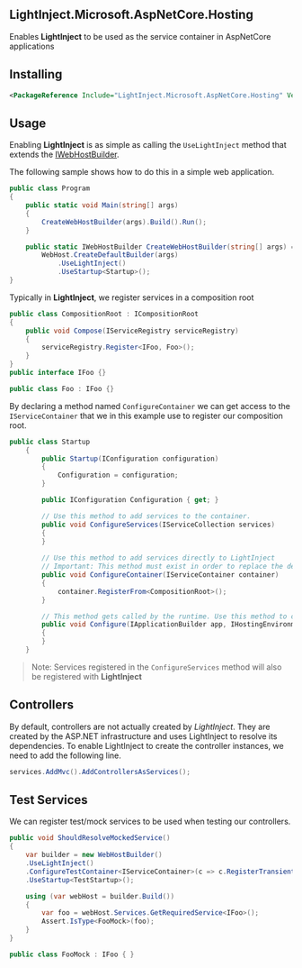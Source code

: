 ## LightInject.Microsoft.AspNetCore.Hosting

Enables **LightInject** to be used as the service container in AspNetCore applications

## Installing

```xml
<PackageReference Include="LightInject.Microsoft.AspNetCore.Hosting" Version="<version>" />
```

## Usage

Enabling **LightInject** is as simple as calling the `UseLightInject` method that extends the [IWebHostBuilder](https://docs.microsoft.com/en-us/dotnet/api/microsoft.aspnetcore.hosting.iwebhostbuilder?view=aspnetcore-2.1).

The following sample shows how to do this in a simple web application.

```c#
public class Program
{
    public static void Main(string[] args)
    {           
        CreateWebHostBuilder(args).Build().Run();
    }

    public static IWebHostBuilder CreateWebHostBuilder(string[] args) =>
        WebHost.CreateDefaultBuilder(args)
            .UseLightInject()
            .UseStartup<Startup>();
}
```

Typically in **LightInject**, we register services in a composition root 

```C#
public class CompositionRoot : ICompositionRoot
{
    public void Compose(IServiceRegistry serviceRegistry)
    {
        serviceRegistry.Register<IFoo, Foo>();
    }
}
public interface IFoo {}

public class Foo : IFoo {}
```

By declaring a method named `ConfigureContainer` we can get access to the `IServiceContainer` that we in this example use to register our composition root. 



```c#
public class Startup
    {
        public Startup(IConfiguration configuration)
        {
            Configuration = configuration;
        }

        public IConfiguration Configuration { get; }

        // Use this method to add services to the container.
        public void ConfigureServices(IServiceCollection services)
        {          
        }
	    
    	// Use this method to add services directly to LightInject
    	// Important: This method must exist in order to replace the default provider.
        public void ConfigureContainer(IServiceContainer container)
        {
            container.RegisterFrom<CompositionRoot>();
        }

        // This method gets called by the runtime. Use this method to configure the HTTP request pipeline.
        public void Configure(IApplicationBuilder app, IHostingEnvironment env)
        {           
        }
    }
```

> Note: Services registered in the `ConfigureServices` method will also be registered with **LightInject**



## Controllers

By default, controllers are not actually created by *LightInject*. They are created by the ASP.NET infrastructure and uses LightInject to resolve its dependencies. To enable LightInject to create the controller instances, we need to add the following line.

```csharp
services.AddMvc().AddControllersAsServices();
```

## Test Services

We can register test/mock services to be used when testing our controllers.

```C#
public void ShouldResolveMockedService()
{
    var builder = new WebHostBuilder()
    .UseLightInject()
    .ConfigureTestContainer<IServiceContainer>(c => c.RegisterTransient<IFoo, FooMock>())
    .UseStartup<TestStartup>();

    using (var webHost = builder.Build())
    {
        var foo = webHost.Services.GetRequiredService<IFoo>();
        Assert.IsType<FooMock>(foo);
    }
}

public class FooMock : IFoo { }
```



